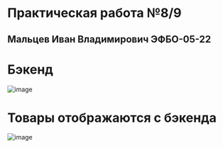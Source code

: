 #  Практическая работа №8/9
##  Мальцев Иван Владимирович ЭФБО-05-22

# Бэкенд
![image](https://github.com/user-attachments/assets/b937dddd-93d6-4434-afe5-9d52dbe5b350)


# Товары отображаются с бэкенда
![image](https://github.com/user-attachments/assets/6089185f-4721-4d24-8b66-77efb816a9bc)
